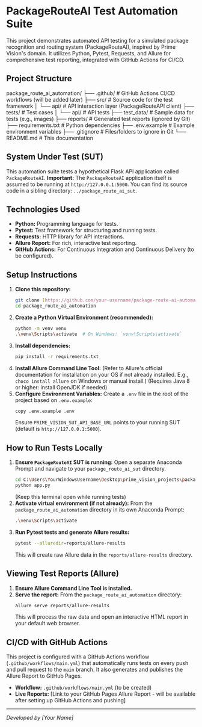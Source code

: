 # PackageRouteAI Test Automation Suite

This project demonstrates automated API testing for a simulated package recognition and routing system (PackageRouteAI), inspired by Prime Vision's domain. It utilizes Python, Pytest, Requests, and Allure for comprehensive test reporting, integrated with GitHub Actions for CI/CD.

## Project Structure
package_route_ai_automation/
├── .github/                 # GitHub Actions CI/CD workflows (will be added later)
├── src/                     # Source code for the test framework
│   └── api/                 # API interaction layer (PackageRouteAPI client)
├── tests/                   # Test cases
│   └── api/                 # API tests
├── test_data/               # Sample data for tests (e.g., images)
├── reports/                 # Generated test reports (ignored by Git)
├── requirements.txt         # Python dependencies
├── .env.example             # Example environment variables
├── .gitignore               # Files/folders to ignore in Git
└── README.md                # This documentation


## System Under Test (SUT)

This automation suite tests a hypothetical Flask API application called `PackageRouteAI`.
**Important:** The `PackageRouteAI` application itself is assumed to be running at `http://127.0.0.1:5000`. You can find its source code in a sibling directory: `../package_route_ai_sut`.

## Technologies Used

* **Python:** Programming language for tests.
* **Pytest:** Test framework for structuring and running tests.
* **Requests:** HTTP library for API interactions.
* **Allure Report:** For rich, interactive test reporting.
* **GitHub Actions:** For Continuous Integration and Continuous Delivery (to be configured).

## Setup Instructions

1.  **Clone this repository:**
    ```bash
    git clone [https://github.com/your-username/package-route-ai-automation.git](https://github.com/your-username/package-route-ai-automation.git)
    cd package_route_ai_automation
    ```
2.  **Create a Python Virtual Environment (recommended):**
    ```bash
    python -m venv venv
    .\venv\Scripts\activate  # On Windows: `venv\Scripts\activate`
    ```
3.  **Install dependencies:**
    ```bash
    pip install -r requirements.txt
    ```
4.  **Install Allure Command Line Tool:**
    (Refer to Allure's official documentation for installation on your OS if not already installed. E.g., `choco install allure` on Windows or manual install.)
    (Requires Java 8 or higher: install OpenJDK if needed)
5.  **Configure Environment Variables:**
    Create a `.env` file in the root of the project based on `.env.example`:
    ```bash
    copy .env.example .env
    ```
    Ensure `PRIME_VISION_SUT_API_BASE_URL` points to your running SUT (default is `http://127.0.0.1:5000`).

## How to Run Tests Locally

1.  **Ensure `PackageRouteAI` SUT is running:**
    Open a separate Anaconda Prompt and navigate to your `package_route_ai_sut` directory.
    ```bash
    cd C:\Users\YourWindowsUsername\Desktop\prime_vision_projects\package_route_ai_sut # Adjust path
    python app.py
    ```
    (Keep this terminal open while running tests)
2.  **Activate virtual environment (if not already):**
    From the `package_route_ai_automation` directory in its own Anaconda Prompt:
    ```bash
    .\venv\Scripts\activate
    ```
3.  **Run Pytest tests and generate Allure results:**
    ```bash
    pytest --alluredir=reports/allure-results
    ```
    This will create raw Allure data in the `reports/allure-results` directory.

## Viewing Test Reports (Allure)

1.  **Ensure Allure Command Line Tool is installed.**
2.  **Serve the report:**
    From the `package_route_ai_automation` directory:
    ```bash
    allure serve reports/allure-results
    ```
    This will process the raw data and open an interactive HTML report in your default web browser.

## CI/CD with GitHub Actions

This project is configured with a GitHub Actions workflow (`.github/workflows/main.yml`) that automatically runs tests on every push and pull request to the `main` branch. It also generates and publishes the Allure Report to GitHub Pages.

* **Workflow:** `.github/workflows/main.yml` (to be created)
* **Live Reports:** [Link to your GitHub Pages Allure Report - will be available after setting up GitHub Actions and pushing]

---
*Developed by [Your Name]*

